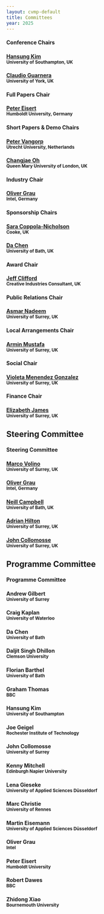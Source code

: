 ```yaml
---
layout: cvmp-default
title: Committees
year: 2025
---
```


<div class="row">
  <div class="col-xs-12 col-sm-6 col-lg-4">
    <div class="panel panel-default">
      <div class="panel-heading">
        <h4 class="panel-title">Conference Chairs</h4>
      </div>
      <div class="panel-body">
        <h4><a href="http://www.3dkim.com/Eng/" target="_blank">Hansung Kim</a><br><small>University of Southampton, UK</small></h4>
        <h4><a href="https://sites.google.com/view/giuseppe-claudio-guarnera" target="_blank">Claudio Guarnera</a><br><small>University of York, UK</small></h4>
      </div>
    </div>
  </div>
</div>

<div class="row">
  <div class="col-xs-12 col-sm-6 col-lg-4">
    <div class="panel panel-default">
      <div class="panel-heading">
        <h4 class="panel-title">Full Papers Chair</h4>
      </div>
      <div class="panel-body">
        <h4><a href="https://iphome.hhi.de/eisert/" target="_blank">Peter Eisert</a><br><small>Humboldt University, Germany</small></h4>
      </div>
    </div>
  </div>
  
  <div class="col-xs-12 col-sm-6 col-lg-4">
    <div class="panel panel-default">
      <div class="panel-heading">
        <h4 class="panel-title">Short Papers &amp; Demo Chairs</h4>
      </div>
      <div class="panel-body">
        <h4><a href="http://pvangorp.be/" target="_blank">Peter Vangorp</a><br><small>Utrecht University, Netherlands</small></h4>
        <h4><a href="https://eecs.qmul.ac.uk/~coh/" target="_blank">Changjae Oh</a><br><small>Queen Mary University of London, UK</small></h4>
      </div>
    </div>
  </div>
  
  <div class="col-xs-12 col-sm-6 col-lg-4">
    <div class="panel panel-default">
      <div class="panel-heading">
        <h4 class="panel-title">Industry Chair</h4>
      </div>
      <div class="panel-body">
        <h4><a href="http://www.megalithic-visions.org/oliver/" target="_blank">Oliver Grau</a><br><small>Intel, Germany</small></h4>
      </div>
    </div>
  </div>
</div>

<div class="row">
  <div class="col-xs-12 col-sm-6 col-lg-4">
    <div class="panel panel-default">
      <div class="panel-heading">
        <h4 class="panel-title">Sponsorship Chairs</h4>
      </div>
      <div class="panel-body">
        <h4><a href="https://www.coppola-nicholson.com/" target="_blank">Sara Coppola-Nicholson</a><br><small>Cooke, UK</small></h4>
        <h4><a href="https://dachen.net/" target="_blank">Da Chen</a><br><small>University of Bath, UK</small></h4>
      </div>
    </div>
  </div>
  
  <div class="col-xs-12 col-sm-6 col-lg-4">
    <div class="panel panel-default">
      <div class="panel-heading">
        <h4 class="panel-title">Award Chair</h4>
      </div>
      <div class="panel-body">
        <h4><a href="http://evastute.com/" target="_blank">Jeff Clifford</a><br><small>Creative Industries Consultant, UK</small></h4>
      </div>
    </div>
  </div>
  
  <div class="col-xs-12 col-sm-6 col-lg-4">
    <div class="panel panel-default">
      <div class="panel-heading">
        <h4 class="panel-title">Public Relations Chair</h4>
      </div>
      <div class="panel-body">
        <h4><a href="https://www.surrey.ac.uk/people/asmar-nadeem" target="_blank">Asmar Nadeem</a><br><small>University of Surrey, UK</small></h4>
      </div>
    </div>
  </div>
</div>

<div class="row">
  <div class="col-xs-12 col-sm-6 col-lg-4">
    <div class="panel panel-default">
      <div class="panel-heading">
        <h4 class="panel-title">Local Arrangements Chair</h4>
      </div>
      <div class="panel-body">
        <h4><a href="https://arminmustafa.github.io/" target="_blank">Armin Mustafa</a><br><small>University of Surrey, UK</small></h4>
      </div>
    </div>
  </div>
  
  <div class="col-xs-12 col-sm-6 col-lg-4">
    <div class="panel panel-default">
      <div class="panel-heading">
        <h4 class="panel-title">Social Chair</h4>
      </div>
      <div class="panel-body">
        <h4><a href="https://www.surrey.ac.uk/people/violeta-menendez-gonzalez" target="_blank">Violeta Menendez Gonzalez</a><br><small>University of Surrey, UK</small></h4>
      </div>
    </div>
  </div>
  
  <div class="col-xs-12 col-sm-6 col-lg-4">
    <div class="panel panel-default">
      <div class="panel-heading">
        <h4 class="panel-title">Finance Chair</h4>
      </div>
      <div class="panel-body">
        <h4><a href="https://www.surrey.ac.uk/people/elizabeth-eli-james" target="_blank">Elizabeth James</a><br><small>University of Surrey, UK</small></h4>
      </div>
    </div>
  </div>
</div>

<h2>Steering Committee</h2>
<div class="row">
  <div class="col-xs-12">
    <div class="panel panel-default">
      <div class="panel-heading">
        <h4 class="panel-title">Steering Committee</h4>
      </div>
      <div class="panel-body">
        <div class="row">
          <div class="col-xs-12 col-sm-4 col-lg-4">
            <h4><a href="https://marcovolino.github.io/" target="_blank">Marco Volino</a><br><small>University of Surrey, UK</small></h4>
            <h4><a href="http://www.megalithic-visions.org/oliver/" target="_blank">Oliver Grau</a><br><small>Intel, Germany</small></h4>
          </div>
          <div class="col-xs-12 col-sm-4 col-lg-4">
            <h4><a href="https://researchportal.bath.ac.uk/en/persons/neill-campbell" target="_blank">Neill Campbell</a><br><small>University of Bath, UK</small></h4>
            <h4><a href="https://www.surrey.ac.uk/people/adrian-hilton" target="_blank">Adrian Hilton</a><br><small>University of Surrey, UK</small></h4>
          </div>
          <div class="col-xs-12 col-sm-4 col-lg-4">
            <h4><a href="https://personalpages.surrey.ac.uk/j.collomosse/" target="_blank">John Collomosse</a><br><small>University of Surrey, UK</small></h4>
          </div>
        </div>
      </div>
    </div>
  </div>
</div>

<h2>Programme Committee</h2>
<div class="row">
  <div class="col-xs-12">
    <div class="panel panel-default">
      <div class="panel-heading">
        <h4 class="panel-title">Programme Committee</h4>
      </div>
      <div class="panel-body">
        <div class="row">
          <div class="col-xs-12 col-sm-4 col-lg-4">
            <h4>Andrew Gilbert<br><small>University of Surrey</small></h4>
            <h4>Craig Kaplan<br><small>University of Waterloo</small></h4>
            <h4>Da Chen<br><small>University of Bath</small></h4>
            <h4>Daljit Singh Dhillon<br><small>Clemson University</small></h4>
            <h4>Florian Barthel<br><small>University of Bath</small></h4>
            <h4>Graham Thomas<br><small>BBC</small></h4>
          </div>
          <div class="col-xs-12 col-sm-4 col-lg-4">
            <h4>Hansung Kim<br><small>University of Southampton</small></h4>
            <h4>Joe Geigel<br><small>Rochester Institute of Technology</small></h4>
            <h4>John Collomosse<br><small>University of Surrey</small></h4>
            <h4>Kenny Mitchell<br><small>Edinburgh Napier University</small></h4>
            <h4>Lena Gieseke<br><small>University of Applied Sciences Düsseldorf</small></h4>
            <h4>Marc Christie<br><small>University of Rennes</small></h4>
          </div>
          <div class="col-xs-12 col-sm-4 col-lg-4">
            <h4>Martin Eisemann<br><small>University of Applied Sciences Düsseldorf</small></h4>
            <h4>Oliver Grau<br><small>Intel</small></h4>
            <h4>Peter Eisert<br><small>Humboldt University</small></h4>
            <h4>Robert Dawes<br><small>BBC</small></h4>
            <h4>Zhidong Xiao<br><small>Bournemouth University</small></h4>
          </div>
        </div>
      </div>
    </div>
  </div>
</div>